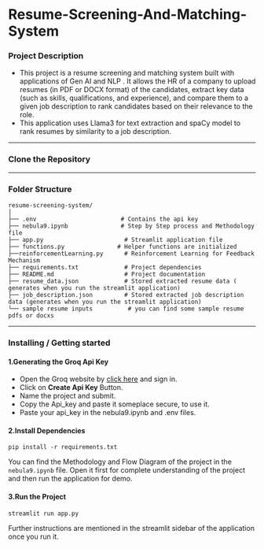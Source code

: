 # Resume-Screening-And-Matching-System
### Project Description
* This project is a resume screening and matching system built with applications of Gen AI and NLP . It allows the HR of a company to upload resumes (in PDF or DOCX format) of the candidates, extract key data (such 
  as skills, qualifications, and experience), and compare them to a given job description to rank candidates based on their relevance to the role.
* This application uses Llama3 for text extraction and spaCy model to rank resumes by similarity to a job description.
---
### Clone the Repository
---
### Folder Structure
```
resume-screening-system/
│
├── .env                        # Contains the api key 
├── nebula9.ipynb               # Step by Step process and Methodology file
├── app.py                       # Streamlit application file
├── functions.py               # Helper functions are initialized
├──reinforcementLearning.py      # Reinforcement Learning for Feedback Mechanism
├── requirements.txt             # Project dependencies
├── README.md                    # Project documentation
├── resume_data.json             # Stored extracted resume data ( generates when you run the streamlit application) 
├── job_description.json         # Stored extracted job description data (generates when you run the streamlit application)
└── sample resume inputs          # you can find some sample resume pdfs or docxs
```

---
### Installing / Getting started
#### 1.Generating the Groq Api Key
* Open the Groq website by [click here](https://console.groq.com/keys) and sign in.
* Click on **Create Api Key** Button.
* Name the project and submit.
* Copy the Api_key and paste it someplace secure, to use it.
* Paste your api_key in the nebula9.ipynb and .env files.

#### 2.Install Dependencies
```
pip install -r requirements.txt
```
You can find the Methodology and Flow Diagram of the project in the `nebula9.ipynb` file. Open it first for complete understanding of the project and then run the application for demo.

#### 3.Run the Project
```
streamlit run app.py
```
Further instructions are mentioned in the streamlit sidebar of the application once you run it.
